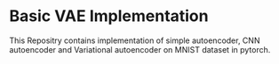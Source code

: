 # Basic VAE Implementation

This Repositry contains implementation of simple autoencoder, CNN autoencoder and Variational autoencoder on MNIST dataset in pytorch.


